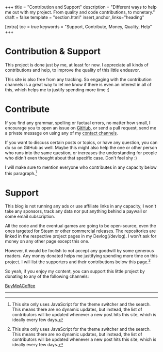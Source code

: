 +++
title = "Contribution and Support"
description = "Different ways to help me out with my project. From quality and code contributions, to monetary."
draft = false
template = "section.html"
insert_anchor_links="heading"

[extra]
toc = true
keywords = "Support, Contribute, Money, Quality, Help"
+++

# Contribution & Support

This project is done just by me, at least for now. I appreciate all kinds of contributions and help, to improve the quality of this little endeavor.

This site is also free from any tracking. So engaging with the contribution channels is a great way to let me know if there is even an interest in all
of this, which helps me to justify spending more time :)

# Contribute
If you find any grammar, spelling or factual errors, no matter how small, I
encourage you to open an issue on [GitHub](https://github.com/KevinThielen/breakbuildgames), or send a pull request, send me a private message on using any of my [contact channels](/contact). 

If you want to discuss certain posts or topics, or have any question, you can do so on GitHub as well.
Maybe this might also help the one or other person who runs into
the same question, or increases the understanding for people who didn't even
thought about that specific case. Don't feel shy :)

I will make sure to mention everyone who contributes in any capacity
below this paragraph.[^1]

# Support 
This blog is not running any ads or use affiliate links in any capacity,
I won't take any sponsors, track any data nor put anything behind a paywall or some email subscription.

All the code and the eventual games are going to be open-source, even the ones
targeted for Steam or other commercial releases. The repositories are linked in the respective project pages in my Devlog(/devlog). I won't ask for money on any other page except this one.

However, it would be foolish to not accept any goodwill by some generous readers.
Any money donated helps me justifying spending more time on this project. 
I will list the supporters and their contributions below this page.[^1]

So yeah, if you enjoy my content, you can support this little project by donating to any of the following channels:

[BuyMeACoffee](https://www.buymeacoffee.com/genusnymph/)

---

[^1]: This site only uses JavaScript for the theme switcher and the search. This
  means there are no dynamic updates, but instead, the list of contributors will be updated whenever a new post hits this site, which is ideally every few days.
